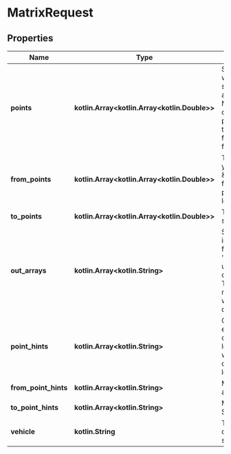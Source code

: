 
# MatrixRequest

## Properties
Name | Type | Description | Notes
------------ | ------------- | ------------- | -------------
**points** | **kotlin.Array&lt;kotlin.Array&lt;kotlin.Double&gt;&gt;** | Specifiy multiple points for which the weight-, route-, time- or distance-matrix should be calculated. In this case the starts are identical to the destinations. If there are N points, then NxN entries will be calculated. The order of the point parameter is important. Specify at least three points. Cannot be used together with from_point or to_point. Is a string with the format longitude,latitude. |  [optional]
**from_points** | **kotlin.Array&lt;kotlin.Array&lt;kotlin.Double&gt;&gt;** | The starting points for the routes. E.g. if you want to calculate the three routes A-&amp;gt;1, A-&amp;gt;2, A-&amp;gt;3 then you have one from_point parameter and three to_point parameters. Is a string with the format longitude,latitude. |  [optional]
**to_points** | **kotlin.Array&lt;kotlin.Array&lt;kotlin.Double&gt;&gt;** | The destination points for the routes. Is a string with the format longitude,latitude. |  [optional]
**out_arrays** | **kotlin.Array&lt;kotlin.String&gt;** | Specifies which arrays should be included in the response. Specify one or more of the following options &#39;weights&#39;, &#39;times&#39;, &#39;distances&#39;. To specify more than one array use e.g. out_array&#x3D;times&amp;amp;out_array&#x3D;distances. The units of the entries of distances are meters, of times are seconds and of weights is arbitrary and it can differ for different vehicles or versions of this API. |  [optional]
**point_hints** | **kotlin.Array&lt;kotlin.String&gt;** | Optional parameter. Specifies a hint for each point in the &#x60;points&#x60; array to prefer a certain street for the closest location lookup. E.g. if there is an address or house with two or more neighboring streets you can control for which street the closest location is looked up. |  [optional]
**from_point_hints** | **kotlin.Array&lt;kotlin.String&gt;** | More information for the &#x60;from_points&#x60; array. See &#x60;point_hints&#x60; |  [optional]
**to_point_hints** | **kotlin.Array&lt;kotlin.String&gt;** | More information for the &#x60;to_points&#x60; array. See &#x60;point_hints&#x60; |  [optional]
**vehicle** | **kotlin.String** | The vehicle for which the route should be calculated. Other vehicles are foot, small_truck etc, see here for the details. |  [optional]



